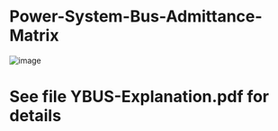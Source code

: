 # Power-System-Bus-Admittance-Matrix
![image](https://github.com/Divya-Samudra/Power-System-Bus-Admittance-Matrix/assets/130666521/4044f0ed-1089-43a3-aee4-7701665ac47a)
# See file YBUS-Explanation.pdf for details

